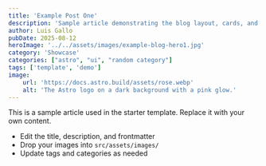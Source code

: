 ```yaml
---
title: 'Example Post One'
description: 'Sample article demonstrating the blog layout, cards, and meta.'
author: Luis Gallo
pubDate: 2025-08-12
heroImage: '../../assets/images/example-blog-hero1.jpg'
category: 'Showcase'
categories: ["astro", "ui", "random category"]
tags: ['template', 'demo']
image:
    url: 'https://docs.astro.build/assets/rose.webp'
    alt: 'The Astro logo on a dark background with a pink glow.'
---
```


This is a sample article used in the starter template. Replace it with your own content.

- Edit the title, description, and frontmatter
- Drop your images into `src/assets/images/`
- Update tags and categories as needed


